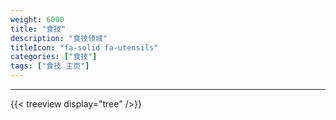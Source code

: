 ```yaml
---
weight: 6000
title: "食技"
description: "食技领域"
titleIcon: "fa-solid fa-utensils"
categories: ["食技"]
tags: ["食技 主页"]
---
```


---

{{< treeview
  display="tree"
/>}}